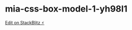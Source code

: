 # mia-css-box-model-1-yh98l1

[Edit on StackBlitz ⚡️](https://stackblitz.com/edit/mia-css-box-model-1-yh98l1)